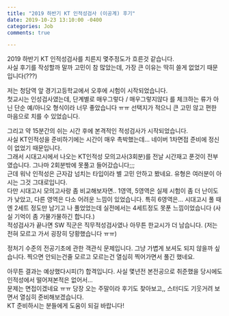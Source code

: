 ```yaml
---
title: "2019 하반기 KT 인적성검사 (이공계) 후기"
date: 2019-10-23 13:10:00 -0400
categories: Job
comments: true

---
```


2019 하반기 KT 인적성검사를 치른지 몇주정도가 흐른것 같습니다.  
사실 후기를 작성할까 말까 고민이 참 많았는데, 가장 큰 이유는 딱히 쓸게 없었기 때문입니다(???)  

저는 청담역 앞 경기고등학교에서 오후에 시험이 시작되었습니다.  
첫교시는 인성검사였는데, 단계별로 매우그렇다 / 매우그렇지않다 를 체크하는 류가 아닌 단순 예/아니오 형식이라 너무 좋았습니다 ㅠㅠ  선택지가 적으니 큰 고민 않고 편한 마음으로 치를 수 있었습니다.  

그리고 약 15분간의 쉬는 시간 후에 본격적인 적성검사가 시작되었습니다.  
사실 KT인적성을 준비하기에는 시간이 매우 촉박했는데... 네이버 1차면접 준비에 정신이 없었기 때문입니다.  
그래서 시대고시에서 나오는 KT인적성 모의고사(3회분)를 전날 시간재고 푼것이 전부였습니다. 그나마 2회분밖에 못풀고 들어갔습니다;;;  
근데 워낙 인적성은 근자감 넘치는 타입이라 별 고민 안하고 봤네요. 유형은 여러분이 아시는 그것 그대로입니다.  
다만 시대고시 모의고사랑 좀 비교해보자면.. 1영역, 5영역은 실제 시험이 좀 더 난이도가 낮았고, 다른 영역은 다소 어려운 느낌이 있었습니다. 특히 6영역은... 시대고시 풀 때엔 2세트 정도만 남기고 나 풀었었는데 실전에서는 4세트정도 못푼 느낌이었습니다 (사실 기억이 좀 가물가물하긴 합니다.)  
적성검사가 끝나면 SW 직군은 직무적성검사였나 아무튼 한교시가 더 남습니다. (저는 전혀 모르고 가서 굉장히 당황했습니다 ㅠㅠ)  

정처기 수준의 전공기초에 관한 객관식 문제입니다. 그냥 가볍게 보셔도 되지 않을까 싶습니다. 찍으면 안되는건줄 모르고 모르는건 열심히 찍어가면서 풀긴 했네요.  

아무튼 결과는 예상했다시피(?) 합격입니다. 사실 몇년전 본전공으로 취준했을 당시에도 인적성에서 떨어져본적은 없어서...  
문제는 면접이겠네요 ㅠㅠ 당장 오는 주말이라 후기도 찾아보고,, 스터디도 기웃거려 보면서 열심히 준비해보겠습니다.  
KT 준비하시는 분들에게 도움이 되길 바랍니다!


